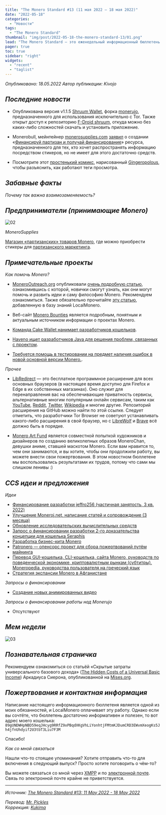 ```yaml
---
title: "The Monero Standard #13 (11 мая 2022 — 18 мая 2022)"
date: "2022-05-18"
categories:
  - "Новости"
tags:
  - "The Monero Standard"
thumbnail: "img/post/2022-05-18-the-monero-standard-13/01.png"  
lead: "The Monero Standard — это еженедельный информационный бюллетень от p2p торговой платформы LocalMonero обо всём, что касается Monero."
pager: true
toc: true
sidebar: "right"
widgets:
  - "recent"
  - "taglist"
---
```


_Опубликовано: 18.05.2022_
_Автор публикации: Kivojo_

## _Последние новости_

- Опубликована версия v1.1.5 [Shruum Wallet](https://git.mayumi.one/mayumi/shruum), форка [monerujo](https://monerujo.io/), предназначенного для использования исключительно с Tor. Также открыт доступ к репозиторию [F-Droid shruum](https://mayumi.one/fdroid/repo), откуда можно без каких-либо сложностей скачать и установить приложение.

- Monerobull, мейнтейнер [monerosupplies.com](https://monerosupplies.com/) [заявил](https://monerosupplies.com/2022/05/15/option-to-fund-guerillas-get-funded-now-available/) о создании «[Финансируй партизан и получай финансирование](https://monerosupplies.com/product/fund-a-guerrilla-get-funded/)» ресурса, предназначенного для тех, кто хочет распространять информацию посредством стикеров, но не имеет для этого достаточно средств.

- Посмотрите этот [простенький комикс](https://moneroworld.com/viewtag_cartoon.html), нарисованный [Gingeropolous](https://github.com/Gingeropolous), чтобы разъяснить, как работают теги просмотра.

## _Забавные факты_

*Почему так важна взаимозаменяемость?*

## _Предприниматели (принимающие Monero)_

![02](/img/post/2022-05-18-the-monero-standard-13/02.png)

*MoneroSupplies*

[Магазин «партизанских» товаров Monero](https://monerosupplies.com/), где можно приобрести стикеры для [партизанского маркетинга](https://www.monerooutreach.org/guerrilla-toolkit.html).

## _Примечательные проекты_

*Как помочь Monero?*

* [MoneroOutreach.org](https://monerooutreach.org/) опубликовали [очень подробную статью](https://www.monerooutreach.org/stories/getting-started-helping-monero.php), ознакомившись с которой, новички смогут узнать, как они могут помочь и развить идеи и саму философию Monero. Рекомендуем ознакомиться. Также обязательно прочитайте [эту статью](https://localmonero.co/nojs/knowledge/contributing-to-monero), добавленную в базу знаний LocalMonero.

* Веб-сайт [Monero Bounties](https://bounties.monero.social/) является подробным, понятным и актуальным источником информации о проектах Monero.

* [Команда Сake Wallet нанимает разработчиков кошельков](https://www.linkedin.com/jobs/view/3072597005).

* [Haveno ищет разработчиков Java для решения проблем, связанных с проектом](https://haveno.exchange/blog/updates2/).

* [Требуется помощь в тестировании на предмет наличия ошибок в новой основной версии Monero.](https://libredd.it/uqznue/).

*Прочее*

* [LibRedirect](https://libredirect.github.io/) — это бесплатное программное расширение для всех основных браузеров (в настоящее время доступно для Firefox и Edge в их собственных магазинах). Оно служит для перенаправления вас на обеспечивающие приватность сервисы, альтернативные многим популярным онлайн сервисам, таким как [YouTube](https://yewtu.be/), [Reddit](https://libredd.it/), [Twitter](https://nitter.net/), [Wikipedia](https://wikiless.org/) и многие другие. Репозиторий расширения на GitHub можно найти по этой ссылке. Следует отметить, что разработчики Tor Browser не советуют устанавливать какого-либо расширения в свой браузер, но с [LibreWolf](https://librewolf.net/) и [Brave](https://brave.com/) всё должно быть в порядке.

* [Monero Art Fund](https://monerochan.art/) является совместной попыткой художников и дизайнеров по созданию великолепных образов MoneroChan, девушки аниме, ставшей маскотом Monero. Если вам нравится то, чем они занимаются, и вы хотите, чтобы они продолжили работу, вы можете внести свои пожертвования. В этом новостном бюллетене мы воспользовались результатами их трудов, потому что сами мы слишком ленивы :)

## _CCS идеи и предложения_

*Идеи*

- [Финансирование разработки jeffro256 (частичная занятость, 3 кв. 2022)](https://repo.getmonero.org/monero-project/ccs-proposals/-/merge_requests/319)
- [Улучшение Moneroj.net, написание статей и сопровождение (3 месяца)](https://repo.getmonero.org/monero-project/ccs-proposals/-/merge_requests/318)
- [Обновление исследовательских вычислительных средств](https://repo.getmonero.org/monero-project/ccs-proposals/-/merge_requests/317)
- [Запрос о финансировании разработки 2-го доказательства концепции для кошелька Seraphis](https://repo.getmonero.org/monero-project/ccs-proposals/-/merge_requests/314)
- [Разработка бизнес-кита Monero](https://repo.getmonero.org/monero-project/ccs-proposals/-/merge_requests/311)
- [Patronero — опенсорс проект для сбора пожертвований путём майнинга](https://repo.getmonero.org/monero-project/ccs-proposals/-/merge_requests/310)
- [Перевод GUI-кошелька, CLI-кошелька, сайта Monero, руководств по поведенческой экономике, криптовалютным рынкам (субтитры), Moneropedia, руководства пользователя на греческий язык](https://repo.getmonero.org/monero-project/ccs-proposals/-/merge_requests/296)
- [Стратегия экспансии Monero в Афганистане](https://repo.getmonero.org/monero-project/ccs-proposals/-/merge_requests/282)

*Запросы о финансировании*

- [Создание новых анимированных видео](https://ccs.getmonero.org/proposals/savandra-videos-for-monero.html)

*Запросы о финансировании работы над Monerujo*

* Отсутствуют

## *Мем недели*

![03](/img/post/2022-05-18-the-monero-standard-13/03.png)

## _Познавательная страничка_

Рекомендуем ознакомиться со статьёй «Скрытые затраты универсального базового дохода» ([The Hidden Costs of a Universal Basic Income](https://mises.org/wire/hidden-costs-universal-basic-income)) Аркадиуса Сиерона, опубликованной на [Mises.org](https://mises.org/).

## _Пожертвования и контактная информация_

Написание настоящего информационного бюллетеня является одной из моих обязанностей, и LocalMonero оплачивает эту работу. Однако если вы сочтёте, что бюллетень достаточно информативен и полезен, то вот адрес моего кошелька:  
`89gUNDWHpNBD59eqJHcyg9RRfZ9xPBqdXKgVhLiYonhtjFMtmKJDumCRD3EWvmXeogKs5Jh4jfnUhdyif2U3tbT3Liu7F3M`

Спасибо!

*Как со мной связаться*

Нашли что-то стоящее упоминания? Хотите отправить что-то для включения в следующий выпуск? Просто хотите поговорить о чём-то?

Вы можете связаться со мной через [XMPP](xmpp:hatchbacks@disroot.org) и по [электронной почте](hatchbacks@disroot.org). Связь по электронной почте крайне не приветствуется.

---

_Источник: [The Monero Standard #13: 11 May 2022 - 18 May 2022](https://localmonero.co/the-monero-standard/weekly/13)_

_Перевод: [Mr. Pickles](https://t.me/v1docq47)_  
_Коррекция: [Kukima](https://t.me/Kukima)_
